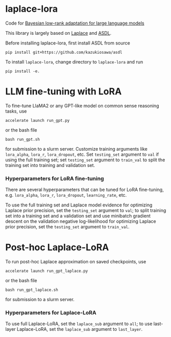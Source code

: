 # laplace-lora
Code for [Bayesian low-rank adaptation for large language models](https://arxiv.org/abs/2308.13111)

This library is largely based on [Laplace](https://github.com/aleximmer/Laplace) and [ASDL](https://github.com/kazukiosawa/asdl/tree/master).

Before installing laplace-lora, first install ASDL from source
```
pip install git+https://github.com/kazukiosawa/asdl
```

To install `laplace-lora`, change directory to `laplace-lora` and run 
```
pip install -e.
```

# LLM fine-tuning with LoRA
To fine-tune LlaMA2 or any GPT-like model on common sense reasoning tasks, use 
```
accelerate launch run_gpt.py
``` 
or the bash file 
```
bash run_gpt.sh
``` 
for submission to a slurm server. Customize training arguments like `lora_alpha`, `lora_r`, `lora_dropout`, etc. Set `testing_set` argument to `val` if using the full training set; set `testing_set` argument to `train_val` to split the training set into training and validation set.

### Hyperparameters for LoRA fine-tuning
There are several hyperparameters that can be tuned for LoRA fine-tuning, e.g. `lora_alpha`, `lora_r`, `lora_dropout`, `learning_rate`, etc.

To use the full training set and Laplace model evidence for optimizing Laplace prior precision, set  the `testing_set` argument to `val`; to split training set into a training set and a validation set and use minibatch gradient descent on the validation negative log-likelihood for optimizing Laplace prior precision, set the `testing_set` argument to `train_val`.

# Post-hoc Laplace-LoRA
To run post-hoc Laplace approximation on saved checkpoints, use 
``` 
accelerate launch run_gpt_laplace.py
``` 
or the bash file 
```
bash run_gpt_laplace.sh
``` 
for submission to a slurm server.

### Hyperparameters for Laplace-LoRA
To use full Laplace-LoRA, set the `laplace_sub` argument to `all`; to use last-layer Laplace-LoRA, set the `laplace_sub` argument to `last_layer`.
